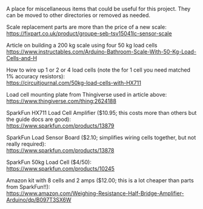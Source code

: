 A place for miscellaneous items that could be useful for this project.
They can be moved to other directories or removed as needed. 

Scale replacement parts are more than the price of a new scale:  
https://fixpart.co.uk/product/groupe-seb-tsv15041lc-sensor-scale  

Article on building a 200 kg scale using four 50 kg load cells  
https://www.instructables.com/Arduino-Bathroom-Scale-With-50-Kg-Load-Cells-and-H

How to wire up 1 or 2 or 4 load cells (note the for 1 cell you need matched 1% accuracy resistors):  
https://circuitjournal.com/50kg-load-cells-with-HX711

Load cell mounting plate from Thingiverse used in article above:  
https://www.thingiverse.com/thing:2624188

SparkFun HX711 Load Cell Amplifier ($10.95; this costs more than others but the guide docs are good):  
https://www.sparkfun.com/products/13879

SparkFun Load Sensor Board ($2.10; simplifies wiring cells together, but not really required):  
https://www.sparkfun.com/products/13878  

SparkFun 50kg Load Cell ($4/50):  
https://www.sparkfun.com/products/10245

Amazon kit with 8 cells and 2 amps ($12.00; this is a lot cheaper than parts from SparkFun!!):    
https://www.amazon.com/Weighing-Resistance-Half-Bridge-Amplifier-Arduino/dp/B097T3SX6W

